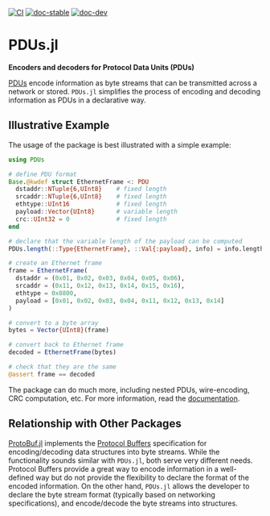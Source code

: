 [![CI](https://github.com/org-arl/PDUs.jl/workflows/CI/badge.svg)](https://github.com/org-arl/PDUs.jl/actions)
[![doc-stable](https://img.shields.io/badge/docs-stable-blue.svg)](https://org-arl.github.io/PDUs.jl/stable)
[![doc-dev](https://img.shields.io/badge/docs-latest-blue.svg)](https://org-arl.github.io/PDUs.jl/dev)

# PDUs.jl
**Encoders and decoders for Protocol Data Units (PDUs)**

[PDUs](https://en.wikipedia.org/wiki/Protocol_data_unit) encode information as byte streams that can be transmitted across a network or stored. `PDUs.jl` simplifies the process of encoding and decoding information as PDUs in a declarative way.

## Illustrative Example

The usage of the package is best illustrated with a simple example:

```julia
using PDUs

# define PDU format
Base.@kwdef struct EthernetFrame <: PDU
  dstaddr::NTuple{6,UInt8}    # fixed length
  srcaddr::NTuple{6,UInt8}    # fixed length
  ethtype::UInt16             # fixed length
  payload::Vector{UInt8}      # variable length
  crc::UInt32 = 0             # fixed length
end

# declare that the variable length of the payload can be computed
PDUs.length(::Type{EthernetFrame}, ::Val{:payload}, info) = info.length - 18

# create an Ethernet frame
frame = EthernetFrame(
  dstaddr = (0x01, 0x02, 0x03, 0x04, 0x05, 0x06),
  srcaddr = (0x11, 0x12, 0x13, 0x14, 0x15, 0x16),
  ethtype = 0x0800,
  payload = [0x01, 0x02, 0x03, 0x04, 0x11, 0x12, 0x13, 0x14]
)

# convert to a byte array
bytes = Vector{UInt8}(frame)

# convert back to Ethernet frame
decoded = EthernetFrame(bytes)

# check that they are the same
@assert frame == decoded
```

The package can do much more, including nested PDUs, wire-encoding, CRC computation, etc. For more information, read the [documentation](https://org-arl.github.io/PDUs.jl/stable).

## Relationship with Other Packages

[ProtoBuf.jl](https://github.com/JuliaIO/ProtoBuf.jl) implements the [Protocol Buffers](https://protobuf.dev) specification for encoding/decoding data structures into byte streams. While the functionality sounds similar with `PDUs.jl`, both serve very different needs. Protocol Buffers provide a great way to encode information in a well-defined way but do not provide the flexibility to declare the format of the encoded information. On the other hand, `PDUs.jl` allows the developer to declare the byte stream format (typically based on networking specifications), and encode/decode the byte streams into structures.